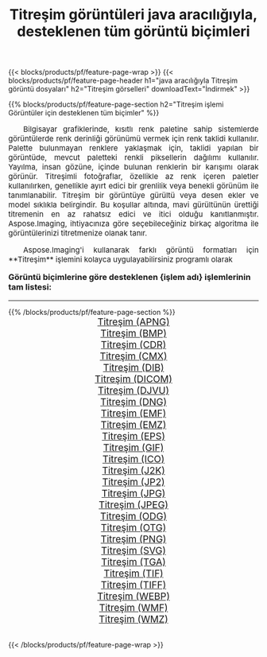 ﻿---
title: Titreşim görüntüleri java aracılığıyla, desteklenen tüm görüntü biçimleri 
weight: 3920
url: /tr/java/dither/ 
lang: tr
langdirlevel: 2
locales: zh-hans,ja,it,ru,de,es,fr,nl,id,lt,pl,pt,vi,tr,ko,zh-hant,ar,hi,th,sv,cs,uk,he
description: Aspose.Imaging'i kullanarak, java Aracılığıyla kolayca Titreşim görüntüleri oluşturabilirsiniz
---

{{< blocks/products/pf/feature-page-wrap >}}
{{< blocks/products/pf/feature-page-header h1="java aracılığıyla Titreşim görüntü dosyaları" h2="Titreşim görselleri" downloadText="İndirmek" >}}


{{% blocks/products/pf/feature-page-section  h2="Titreşim işlemi Görüntüler için desteklenen tüm biçimler" %}}
<p align="justify" style="text-indent:2em;font-size:15px;">
Bilgisayar grafiklerinde, kısıtlı renk paletine sahip sistemlerde görüntülerde renk derinliği görünümü vermek için renk taklidi kullanılır. Palette bulunmayan renklere yaklaşmak için, taklidi yapılan bir görüntüde, mevcut paletteki renkli piksellerin dağılımı kullanılır. Yayılma, insan gözüne, içinde bulunan renklerin bir karışımı olarak görünür. Titreşimli fotoğraflar, özellikle az renk içeren paletler kullanılırken, genellikle ayırt edici bir grenlilik veya benekli görünüm ile tanımlanabilir. Titreşim bir görüntüye gürültü veya desen ekler ve model sıklıkla belirgindir. Bu koşullar altında, mavi gürültünün ürettiği titremenin en az rahatsız edici ve itici olduğu kanıtlanmıştır. Aspose.Imaging, ihtiyacınıza göre seçebileceğiniz birkaç algoritma ile görüntülerinizi titretmenize olanak tanır.
</p>
<p align="justify" style="text-indent:2em;font-size:15px;">
Aspose.Imaging'i kullanarak farklı görüntü formatları için **Titreşim** işlemini kolayca uygulayabilirsiniz programlı olarak
</p>
<h3 style="margin-top:16px;">
Görüntü biçimlerine göre desteklenen {işlem adı} işlemlerinin tam listesi:
</h3>
<hr/>
{{% /blocks/products/pf/feature-page-section %}}
<div class="container-fluid productfamilypage bg-gray">
    <div class="convertypes bg-gray agp-content section">
        <div class="container">
		<div class="row other-converters" style="gap: 10px;font-size: 19px;text-align:center;">
		    <div class='col-md-3 other-converter remove-lp remove-rp'><a href="/imaging/tr/java/dither/apng/" style="padding:15px;">Titreşim (APNG)</a></div><div class='col-md-3 other-converter remove-lp remove-rp'><a href="/imaging/tr/java/dither/bmp/" style="padding:15px;">Titreşim (BMP)</a></div><div class='col-md-3 other-converter remove-lp remove-rp'><a href="/imaging/tr/java/dither/cdr/" style="padding:15px;">Titreşim (CDR)</a></div><div class='col-md-3 other-converter remove-lp remove-rp'><a href="/imaging/tr/java/dither/cmx/" style="padding:15px;">Titreşim (CMX)</a></div><div class='col-md-3 other-converter remove-lp remove-rp'><a href="/imaging/tr/java/dither/dib/" style="padding:15px;">Titreşim (DIB)</a></div><div class='col-md-3 other-converter remove-lp remove-rp'><a href="/imaging/tr/java/dither/dicom/" style="padding:15px;">Titreşim (DICOM)</a></div><div class='col-md-3 other-converter remove-lp remove-rp'><a href="/imaging/tr/java/dither/djvu/" style="padding:15px;">Titreşim (DJVU)</a></div><div class='col-md-3 other-converter remove-lp remove-rp'><a href="/imaging/tr/java/dither/dng/" style="padding:15px;">Titreşim (DNG)</a></div><div class='col-md-3 other-converter remove-lp remove-rp'><a href="/imaging/tr/java/dither/emf/" style="padding:15px;">Titreşim (EMF)</a></div><div class='col-md-3 other-converter remove-lp remove-rp'><a href="/imaging/tr/java/dither/emz/" style="padding:15px;">Titreşim (EMZ)</a></div><div class='col-md-3 other-converter remove-lp remove-rp'><a href="/imaging/tr/java/dither/eps/" style="padding:15px;">Titreşim (EPS)</a></div><div class='col-md-3 other-converter remove-lp remove-rp'><a href="/imaging/tr/java/dither/gif/" style="padding:15px;">Titreşim (GIF)</a></div><div class='col-md-3 other-converter remove-lp remove-rp'><a href="/imaging/tr/java/dither/ico/" style="padding:15px;">Titreşim (ICO)</a></div><div class='col-md-3 other-converter remove-lp remove-rp'><a href="/imaging/tr/java/dither/j2k/" style="padding:15px;">Titreşim (J2K)</a></div><div class='col-md-3 other-converter remove-lp remove-rp'><a href="/imaging/tr/java/dither/jp2/" style="padding:15px;">Titreşim (JP2)</a></div><div class='col-md-3 other-converter remove-lp remove-rp'><a href="/imaging/tr/java/dither/jpg/" style="padding:15px;">Titreşim (JPG)</a></div><div class='col-md-3 other-converter remove-lp remove-rp'><a href="/imaging/tr/java/dither/jpeg/" style="padding:15px;">Titreşim (JPEG)</a></div><div class='col-md-3 other-converter remove-lp remove-rp'><a href="/imaging/tr/java/dither/odg/" style="padding:15px;">Titreşim (ODG)</a></div><div class='col-md-3 other-converter remove-lp remove-rp'><a href="/imaging/tr/java/dither/otg/" style="padding:15px;">Titreşim (OTG)</a></div><div class='col-md-3 other-converter remove-lp remove-rp'><a href="/imaging/tr/java/dither/png/" style="padding:15px;">Titreşim (PNG)</a></div><div class='col-md-3 other-converter remove-lp remove-rp'><a href="/imaging/tr/java/dither/svg/" style="padding:15px;">Titreşim (SVG)</a></div><div class='col-md-3 other-converter remove-lp remove-rp'><a href="/imaging/tr/java/dither/tga/" style="padding:15px;">Titreşim (TGA)</a></div><div class='col-md-3 other-converter remove-lp remove-rp'><a href="/imaging/tr/java/dither/tif/" style="padding:15px;">Titreşim (TIF)</a></div><div class='col-md-3 other-converter remove-lp remove-rp'><a href="/imaging/tr/java/dither/tiff/" style="padding:15px;">Titreşim (TIFF)</a></div><div class='col-md-3 other-converter remove-lp remove-rp'><a href="/imaging/tr/java/dither/webp/" style="padding:15px;">Titreşim (WEBP)</a></div><div class='col-md-3 other-converter remove-lp remove-rp'><a href="/imaging/tr/java/dither/wmf/" style="padding:15px;">Titreşim (WMF)</a></div><div class='col-md-3 other-converter remove-lp remove-rp'><a href="/imaging/tr/java/dither/wmz/" style="padding:15px;">Titreşim (WMZ)</a></div>
                </div>
        </div>
    </div>
</div>
<br/>

{{< /blocks/products/pf/feature-page-wrap >}}
